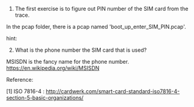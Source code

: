 1. The first exercise is to figure out PIN number of the SIM card from the trace. 

In the pcap folder, there is a pcap named 'boot_up_enter_SIM_PIN.pcap'.

hint: 

2. What is the phone number the SIM card that is used?

MSISDN is the fancy name for the phone number. https://en.wikipedia.org/wiki/MSISDN



Reference:

[1] ISO 7816-4 : http://cardwerk.com/smart-card-standard-iso7816-4-section-5-basic-organizations/




